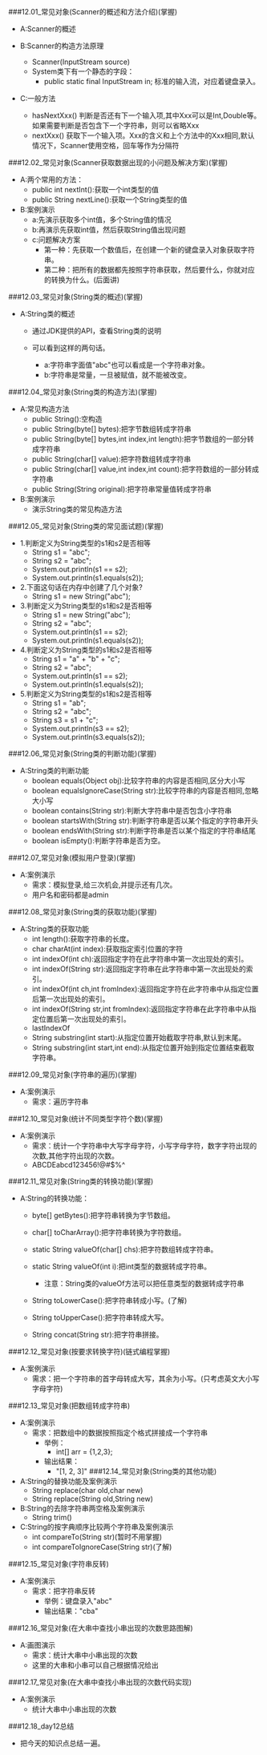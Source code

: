 ###12.01_常见对象(Scanner的概述和方法介绍)(掌握)
* A:Scanner的概述
* B:Scanner的构造方法原理
	* Scanner(InputStream source)
	* System类下有一个静态的字段：
		* public static final InputStream in; 标准的输入流，对应着键盘录入。

* C:一般方法
	* hasNextXxx()  判断是否还有下一个输入项,其中Xxx可以是Int,Double等。如果需要判断是否包含下一个字符串，则可以省略Xxx
	* nextXxx()  获取下一个输入项。Xxx的含义和上个方法中的Xxx相同,默认情况下，Scanner使用空格，回车等作为分隔符


###12.02_常见对象(Scanner获取数据出现的小问题及解决方案)(掌握)
* A:两个常用的方法：
	* public int nextInt():获取一个int类型的值
	* public String nextLine():获取一个String类型的值
* B:案例演示
	* a:先演示获取多个int值，多个String值的情况
	* b:再演示先获取int值，然后获取String值出现问题
	* c:问题解决方案
		* 第一种：先获取一个数值后，在创建一个新的键盘录入对象获取字符串。
		* 第二种：把所有的数据都先按照字符串获取，然后要什么，你就对应的转换为什么。(后面讲)

###12.03_常见对象(String类的概述)(掌握)
* A:String类的概述
	* 通过JDK提供的API，查看String类的说明

	* 可以看到这样的两句话。
		* a:字符串字面值"abc"也可以看成是一个字符串对象。
		* b:字符串是常量，一旦被赋值，就不能被改变。

###12.04_常见对象(String类的构造方法)(掌握)
* A:常见构造方法
	* public String():空构造
	* public String(byte[] bytes):把字节数组转成字符串
	* public String(byte[] bytes,int index,int length):把字节数组的一部分转成字符串
	* public String(char[] value):把字符数组转成字符串
	* public String(char[] value,int index,int count):把字符数组的一部分转成字符串
	* public String(String original):把字符串常量值转成字符串
* B:案例演示
	* 演示String类的常见构造方法

###12.05_常见对象(String类的常见面试题)(掌握)
* 1.判断定义为String类型的s1和s2是否相等
	* String s1 = "abc";
	* String s2 = "abc";
	* System.out.println(s1 == s2); 					
	* System.out.println(s1.equals(s2)); 		
* 2.下面这句话在内存中创建了几个对象?
	* String s1 = new String("abc");			
* 3.判断定义为String类型的s1和s2是否相等
	* String s1 = new String("abc");			
	* String s2 = "abc";
	* System.out.println(s1 == s2);		
	* System.out.println(s1.equals(s2));
* 4.判断定义为String类型的s1和s2是否相等
	* String s1 = "a" + "b" + "c";
	* String s2 = "abc";
	* System.out.println(s1 == s2);		
	* System.out.println(s1.equals(s2));
* 5.判断定义为String类型的s1和s2是否相等
	* String s1 = "ab";
	* String s2 = "abc";
	* String s3 = s1 + "c";
	* System.out.println(s3 == s2);
	* System.out.println(s3.equals(s2));

###12.06_常见对象(String类的判断功能)(掌握)
* A:String类的判断功能
	* boolean equals(Object obj):比较字符串的内容是否相同,区分大小写
	* boolean equalsIgnoreCase(String str):比较字符串的内容是否相同,忽略大小写
	* boolean contains(String str):判断大字符串中是否包含小字符串
	* boolean startsWith(String str):判断字符串是否以某个指定的字符串开头
	* boolean endsWith(String str):判断字符串是否以某个指定的字符串结尾
	* boolean isEmpty():判断字符串是否为空。

###12.07_常见对象(模拟用户登录)(掌握)
* A:案例演示
	* 需求：模拟登录,给三次机会,并提示还有几次。
	* 用户名和密码都是admin

###12.08_常见对象(String类的获取功能)(掌握)
* A:String类的获取功能
	* int length():获取字符串的长度。
	* char charAt(int index):获取指定索引位置的字符
	* int indexOf(int ch):返回指定字符在此字符串中第一次出现处的索引。
	* int indexOf(String str):返回指定字符串在此字符串中第一次出现处的索引。
	* int indexOf(int ch,int fromIndex):返回指定字符在此字符串中从指定位置后第一次出现处的索引。
	* int indexOf(String str,int fromIndex):返回指定字符串在此字符串中从指定位置后第一次出现处的索引。
	* lastIndexOf
	* String substring(int start):从指定位置开始截取字符串,默认到末尾。
	* String substring(int start,int end):从指定位置开始到指定位置结束截取字符串。

###12.09_常见对象(字符串的遍历)(掌握)
* A:案例演示
	* 需求：遍历字符串

###12.10_常见对象(统计不同类型字符个数)(掌握)
* A:案例演示
	* 需求：统计一个字符串中大写字母字符，小写字母字符，数字字符出现的次数,其他字符出现的次数。
	* ABCDEabcd123456!@#$%^

###12.11_常见对象(String类的转换功能)(掌握)
* A:String的转换功能：
	* byte[] getBytes():把字符串转换为字节数组。
	* char[] toCharArray():把字符串转换为字符数组。
	* static String valueOf(char[] chs):把字符数组转成字符串。
	* static String valueOf(int i):把int类型的数据转成字符串。
		* 注意：String类的valueOf方法可以把任意类型的数据转成字符串

	* String toLowerCase():把字符串转成小写。(了解)
	* String toUpperCase():把字符串转成大写。
	* String concat(String str):把字符串拼接。

###12.12_常见对象(按要求转换字符)(链式编程掌握)
* A:案例演示
	* 需求：把一个字符串的首字母转成大写，其余为小写。(只考虑英文大小写字母字符)

###12.13_常见对象(把数组转成字符串)
* A:案例演示
	* 需求：把数组中的数据按照指定个格式拼接成一个字符串
		* 举例：
			* int[] arr = {1,2,3};
		* 输出结果：
			* "[1, 2, 3]"
###12.14_常见对象(String类的其他功能)
* A:String的替换功能及案例演示
	* String replace(char old,char new)
	* String replace(String old,String new)
* B:String的去除字符串两空格及案例演示
	* String trim()
* C:String的按字典顺序比较两个字符串及案例演示
	* int compareTo(String str)(暂时不用掌握)
	* int compareToIgnoreCase(String str)(了解)


###12.15_常见对象(字符串反转)
* A:案例演示
	* 需求：把字符串反转
		* 举例：键盘录入"abc"		
		* 输出结果："cba"

###12.16_常见对象(在大串中查找小串出现的次数思路图解)
* A:画图演示
	* 需求：统计大串中小串出现的次数
	* 这里的大串和小串可以自己根据情况给出

###12.17_常见对象(在大串中查找小串出现的次数代码实现)
* A:案例演示
	* 统计大串中小串出现的次数


###12.18_day12总结
* 把今天的知识点总结一遍。

